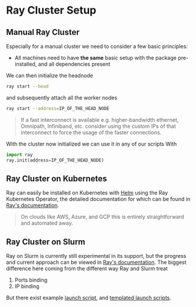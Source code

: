 # Ray Cluster Setup

## Manual Ray Cluster

Especially for a manual cluster we need to consider a few basic principles:

- All machines need to have **the same** basic setup with the package pre-installed, and all dependencies present

We can then initialize the headnode

```bash
ray start --head
```

and subsequently attach all the worker nodes

```bash
ray start --address=IP_OF_THE_HEAD_NODE
```

> If a fast interconnect is available e.g. higher-bandwidth ethernet, Omnipath, Infiniband, etc. consider using the custom IPs of that interconnect to force the usage of the faster connections.

With the cluster now initialized we can use it in any of our scripts With

```python
import ray
ray.init(address=IP_OF_THE_HEAD_NODE)
```


## Ray Cluster on Kubernetes

Ray can easily be installed on Kubernetes with [Helm](https://helm.sh) using the Ray Kubernetes Operator, the detailed documentation for which can be found in [Ray's documentation](https://docs.ray.io/en/latest/cluster/kubernetes.html).

> On clouds like AWS, Azure, and GCP this is entirely straightforward and automated away.

## Ray Cluster on Slurm

Ray on Slurm is currently still experimental in its support, but the progress and current approach can be viewed in [Ray's documentation](https://docs.ray.io/en/latest/cluster/slurm.html). The biggest difference here coming from the different way Ray and Slurm treat 

1. Ports binding
2. IP binding

But there exist example [launch script](https://docs.ray.io/en/latest/cluster/examples/slurm-launch.html#slurm-launch), and [templated launch scripts](https://docs.ray.io/en/latest/cluster/examples/slurm-template.html#slurm-template).

